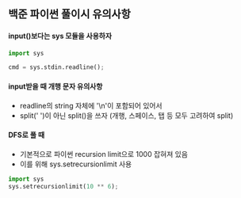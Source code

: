 ## 백준 파이썬 풀이시 유의사항

#### input()보다는 sys 모듈을 사용하자
```python
import sys

cmd = sys.stdin.readline();
```

#### input받을 때 개행 문자 유의사항
- readline의 string 자체에 '\n'이 포함되어 있어서
- split(' ')이 아닌 split()을 쓰자 (개행, 스페이스, 탭 등 모두 고려하여 split)

#### DFS로 풀 때
- 기본적으로 파이썬 recursion limit으로 1000 잡혀져 있음
- 이를 위해 sys.setrecursionlimit 사용
```python
import sys
sys.setrecursionlimit(10 ** 6);
```